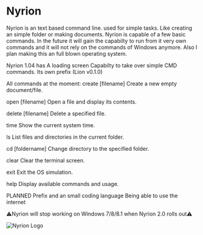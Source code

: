 # Nyrion
Nyrion is an text based command line. used for simple tasks. Like creating an simple folder or making documents. 
Nyrion is capable of a few basic commands. In the future it will gain the capabilty to run from it very own commands and it will not rely on the commands of Windows anymore. Also I plan making this an full blown operating system.

Nyrion 1.04 has
A loading screen
Capabilty to take over simple CMD commands.
Its own prefix (Lion v0.1.0)

All commands at the moment:
create [filename]
Create a new empty document/file.

open [filename]
Open a file and display its contents.

delete [filename]
Delete a specified file.

time
Show the current system time.

ls
List files and directories in the current folder.

cd [foldername]
Change directory to the specified folder.

clear
Clear the terminal screen.

exit
Exit the OS simulation.

help
Display available commands and usage.

PLANNED
Prefix and an small coding language
Being able to use the internet 

⚠️Nyrion will stop working on Windows 7/8/8.1 when Nyrion 2.0 rolls out⚠️

![Nyrion Logo](https://github.com/user-attachments/assets/e9b7d50d-5388-459a-ac43-da38341dbb9b)

